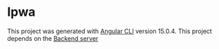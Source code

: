 # Ipwa

This project was generated with [Angular CLI](https://github.com/angular/angular-cli) version 15.0.4.
This project depends on the [Backend server](https://github.com/Slasherss1/ipwa-backend)

